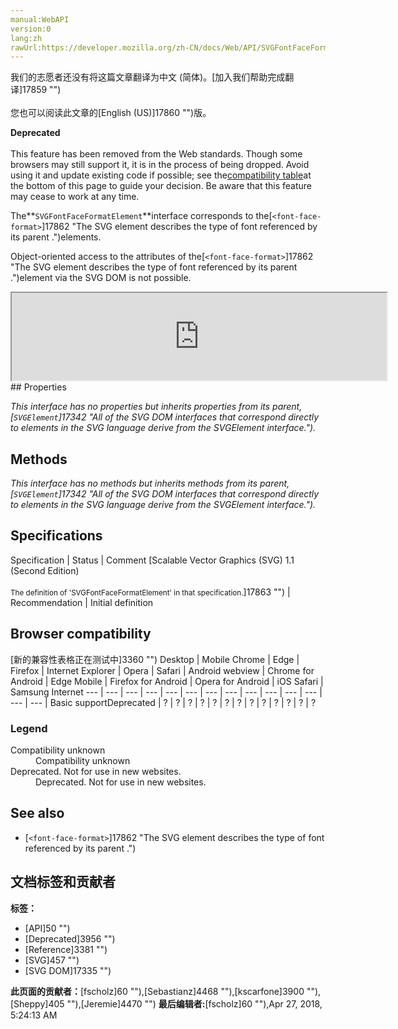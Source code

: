 ```yaml
---
manual:WebAPI
version:0
lang:zh
rawUrl:https://developer.mozilla.org/zh-CN/docs/Web/API/SVGFontFaceFormatElement
---
```




<bdi>我们的志愿者还没有将这篇文章翻译为<bdi>中文 (简体)</bdi>。[加入我们帮助完成翻译]17859 "")<br></br>您也可以阅读此文章的[English (US)]17860 "")版。</bdi>






**Deprecated**<br></br>This feature has been removed from the Web standards. Though some browsers may still support it, it is in the process of being dropped. Avoid using it and update existing code if possible; see the[compatibility table](%3134#Browser_compatibility "")at the bottom of this page to guide your decision. Be aware that this feature may cease to work at any time.





The**`SVGFontFaceFormatElement`**interface corresponds to the[`<font-face-format>`]17862 "The <font-face-format> SVG element describes the type of font referenced by its parent <font-face-uri>.")elements.



Object-oriented access to the attributes of the[`<font-face-format>`]17862 "The <font-face-format> SVG element describes the type of font referenced by its parent <font-face-uri>.")element via the SVG DOM is not possible.

<iframe src='https://mdn.mozillademos.org/en-US/docs/Web/API/SVGFontFaceFormatElement$samples/inheritance_diagram?revision=1377378' width='600' height='140'></iframe>
## Properties<a name="Properties"></a>


<em>This interface has no properties but inherits properties from its parent,[`SVGElement`]17342 "All of the SVG DOM interfaces that correspond directly to elements in the SVG language derive from the SVGElement interface.").</em>


## Methods<a name="Methods"></a>


<em>This interface has no methods but inherits methods from its parent,[`SVGElement`]17342 "All of the SVG DOM interfaces that correspond directly to elements in the SVG language derive from the SVGElement interface.").</em>


## Specifications<a name="Specifications"></a>
Specification | Status | Comment 
[Scalable Vector Graphics (SVG) 1.1 (Second Edition)<br></br><small>The definition of &#39;SVGFontFaceFormatElement&#39; in that specification.</small>]17863 "") | Recommendation | Initial definition 


## Browser compatibility<a name="Browser_compatibility"></a>
[新的兼容性表格正在测试中<i></i>]3360 "")
<abbr>Desktop<i></i></abbr> | <abbr>Mobile<i></i></abbr> 
<abbr>Chrome<i></i></abbr> | <abbr>Edge<i></i></abbr> | <abbr>Firefox<i></i></abbr> | <abbr>Internet Explorer<i></i></abbr> | <abbr>Opera<i></i></abbr> | <abbr>Safari<i></i></abbr> | <abbr>Android webview<i></i></abbr> | <abbr>Chrome for Android<i></i></abbr> | <abbr>Edge Mobile<i></i></abbr> | <abbr>Firefox for Android<i></i></abbr> | <abbr>Opera for Android<i></i></abbr> | <abbr>iOS Safari<i></i></abbr> | <abbr>Samsung Internet<i></i></abbr> 
 ---  |  ---  |  ---  |  ---  |  ---  |  ---  |  ---  |  ---  |  ---  |  ---  |  ---  |  ---  |  ---  |  ---  | 
Basic support<abbr>Deprecated<i></i></abbr> | <abbr>?</abbr> | <abbr>?</abbr> | <abbr>?</abbr> | <abbr>?</abbr> | <abbr>?</abbr> | <abbr>?</abbr> | <abbr>?</abbr> | <abbr>?</abbr> | <abbr>?</abbr> | <abbr>?</abbr> | <abbr>?</abbr> | <abbr>?</abbr> | <abbr>?</abbr> 


### Legend<a name="Legend"></a>
<dl><dt><abbr>Compatibility unknown</abbr></dt><dd>Compatibility unknown</dd><dt><abbr>Deprecated. Not for use in new websites.<i></i></abbr></dt><dd>Deprecated. Not for use in new websites.</dd></dl>

## See also<a name="See_also"></a>

* [`<font-face-format>`]17862 "The <font-face-format> SVG element describes the type of font referenced by its parent <font-face-uri>.")



## 文档标签和贡献者
**标签：**
* [API]50 "")
* [Deprecated]3956 "")
* [Reference]3381 "")
* [SVG]457 "")
* [SVG DOM]17335 "")

**此页面的贡献者：**[fscholz]60 ""),[Sebastianz]4468 ""),[kscarfone]3900 ""),[Sheppy]405 ""),[Jeremie]4470 "")
**最后编辑者:**[fscholz]60 ""),<time>Apr 27, 2018, 5:24:13 AM</time>


